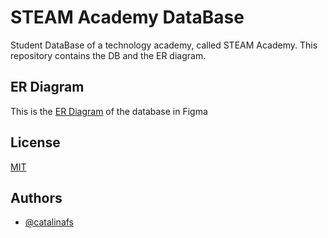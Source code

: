 # STEAM Academy DataBase

Student DataBase of a technology academy, called STEAM Academy. This repository contains the DB and the ER diagram.

## ER Diagram

This is the [ER Diagram](https://www.figma.com/community/file/1279220738162383876) of the database in Figma

## License

[MIT](https://choosealicense.com/licenses/mit/)

## Authors

- [@catalinafs](https://github.com/catalinafs)
